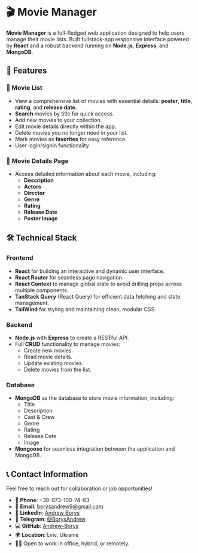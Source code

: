 # 🎬 Movie Manager

**Movie Manager** is a full-fledged web application designed to help users manage their movie lists.
Built fullstack-app responsive interface powered by **React** and a robust backend running on **Node.js**, **Express**, and **MongoDB**.

## 🚀 Features

### 📜 Movie List

- View a comprehensive list of movies with essential details: **poster**, **title**, **rating**, and **release date**.
- **Search** movies by title for quick access.
- Add new movies to your collection.
- Edit movie details directly within the app.
- Delete movies you no longer need in your list.
- Mark movies as **favorites** for easy reference.
- User login/signin functionality

### 🎥 Movie Details Page

- Access detailed information about each movie, including:
  - **Description**
  - **Actors**
  - **Director**
  - **Genre**
  - **Rating**
  - **Release Date**
  - **Poster Image**

## 🛠️ Technical Stack

### Frontend

- **React** for building an interactive and dynamic user interface.
- **React Router** for seamless page navigation.
- **React Context** to manage global state to avoid drilling props across multiple components.
- **TanStack Query** (React Query) for efficient data fetching and state management.
- **TailWind** for styling and maintaining clean, modular CSS.

### Backend

- **Node.js** with **Express** to create a RESTful API.
- Full **CRUD** functionality to manage movies:
  - Create new movies.
  - Read movie details.
  - Update existing movies.
  - Delete movies from the list.

### Database

- **MongoDB** as the database to store movie information, including:
  - Title
  - Description
  - Cast & Crew
  - Genre
  - Rating
  - Release Date
  - Image
- **Mongoose** for seamless integration between the application and MongoDB.

## 📞 Contact Information

Feel free to reach out for collaboration or job opportunities!

- 📱 **Phone**: +38-073-100-74-63
- 📧 **Email**: [borysandrew9@gmail.com](mailto:borysandrew9@gmail.com)
- 🔗 **LinkedIn**: [Andrew Borys](https://www.linkedin.com/in/andrew-borys-233365200/)
- 💬 **Telegram**: [@BorysAndrew](https://t.me/BorysAndrew)
- 💻 **GitHub**: [Andrew-Borys](https://github.com/Andrew-Borys)
- 🌍 **Location**: Lviv, Ukraine
- 👨‍💻 Open to work in office, hybrid, or remotely.
